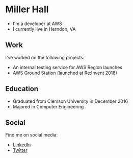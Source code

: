 # Miller Hall

- I'm a developer at AWS
- I currently live in Herndon, VA

## Work
I've worked on the following projects:

- An internal testing service for AWS Region launches
- AWS Ground Station (launched at Re:Invent 2018)

## Education

- Graduated from Clemson University in December 2016
- Majored in Computer Engineering

## Social
Find me on social media:

- [LinkedIn](https://www.linkedin.com/in/arlindohall/)
- [Twitter](https://twitter.com/arlindohall)
